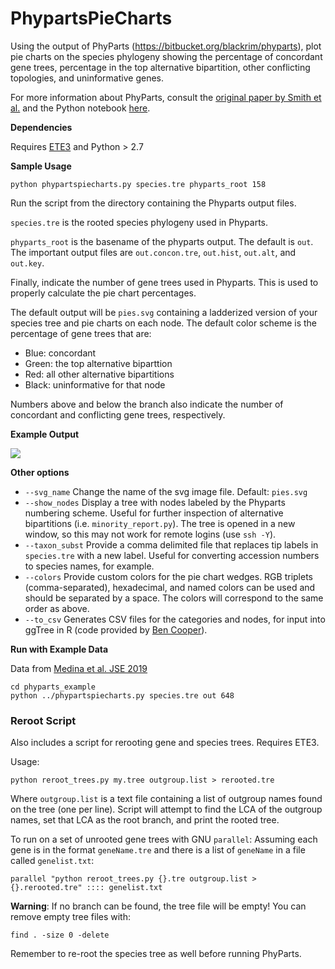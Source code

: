 # PhypartsPieCharts

Using the output of PhyParts (https://bitbucket.org/blackrim/phyparts), plot pie charts on the species phylogeny showing the percentage of concordant gene trees, percentage in the top alternative bipartition, other conflicting topologies, and uninformative genes.

For more information about PhyParts, consult the [original paper by Smith et al.](https://bmcevolbiol.biomedcentral.com/articles/10.1186/s12862-015-0423-0) and the Python notebook [here](PhyParts_PieCharts.ipynb).

**Dependencies**

Requires [ETE3](http://etetoolkit.org/) and Python > 2.7


**Sample Usage**

```
python phypartspiecharts.py species.tre phyparts_root 158
```
Run the script from the directory containing the Phyparts output files. 

`species.tre` is the rooted species phylogeny used in Phyparts.

`phyparts_root` is the basename of the phyparts output. The default is `out`. The important output files are `out.concon.tre`, `out.hist`, `out.alt`, and `out.key`.

Finally, indicate the number of gene trees used in Phyparts. This is used to properly calculate the pie chart percentages.

The default output will be `pies.svg` containing a ladderized version of your species tree and pie charts on each node. The default color scheme is the percentage of gene trees that are:

* Blue: concordant
* Green: the top alternative biparttion
* Red: all other alternative bipartitions
* Black: uninformative for that node

Numbers above and below the branch also indicate the number of concordant and conflicting gene trees, respectively.

**Example Output**

![](img/default_pies.jpg)

**Other options**

* `--svg_name` Change the name of the svg image file. Default: `pies.svg`
* `--show_nodes` Display a tree with nodes labeled by the Phyparts numbering scheme. Useful for further inspection of alternative bipartitions (i.e. `minority_report.py`). The tree is opened in a new window, so this may not work for remote logins (use `ssh -Y`). 
* `--taxon_subst` Provide a comma delimited file that replaces tip labels in `species.tre` with a new label. Useful for converting accession numbers to species names, for example.
* `--colors` Provide custom colors for the pie chart wedges. RGB triplets (comma-separated), hexadecimal, and named colors can be used and should be separated by a space. The colors will correspond to the same order as above.
* `--to_csv` Generates CSV files for the categories and nodes, for input into ggTree in R (code provided by [Ben Cooper](https://github.com/benjamin-j-cooper)).

**Run with Example Data**

Data from [Medina et al. JSE 2019](https://onlinelibrary.wiley.com/doi/full/10.1111/jse.12516)

```
cd phyparts_example
python ../phypartspiecharts.py species.tre out 648
```

### Reroot Script

Also includes a script for rerooting gene and species trees. Requires ETE3.

Usage:

`python reroot_trees.py my.tree outgroup.list > rerooted.tre`

Where `outgroup.list` is a text file containing a list of outgroup names found on the tree (one per line). Script will attempt to find the LCA of the outgroup names, set that LCA as the root branch, and print the rooted tree. 

To run on a set of unrooted gene trees with GNU `parallel`: Assuming each gene is in the format `geneName.tre` and there is a list of `geneName` in a file called `genelist.txt`:

`parallel "python reroot_trees.py {}.tre outgroup.list > {}.rerooted.tre" :::: genelist.txt`

**Warning**: If no branch can be found, the tree file will be empty! You can remove empty tree files with:

`find . -size 0 -delete`

Remember to re-root the species tree as well before running PhyParts.







